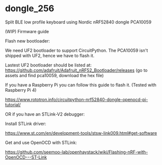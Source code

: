 # dongle_256
Split BLE low profile keyboard using Nordic nRF52840 dongle PCA10059

(WIP) Firmware guide

Flash new bootloader:

We need UF2 bootloader to support CircuitPython. The PCA10059 isn't shipped with UF2, hence we have to flash it.

Lastest UF2 bootloader should be listed at: https://github.com/adafruit/Adafruit_nRF52_Bootloader/releases (go to assets and find pca10059, download the hex file)

If you have a Raspberry Pi you can follow this guide to flash it. (Tested with Raspberry Pi 4)

https://www.rototron.info/circuitpython-nrf52840-dongle-openocd-pi-tutorial/

OR if you have an STLink-V2 debugger:

Install STLink driver:

https://www.st.com/en/development-tools/stsw-link009.html#get-software

Get and use OpenOCD with STLink:

https://github.com/seemoo-lab/openhaystack/wiki/Flashing-nRF-with-OpenOCD---ST-Link
